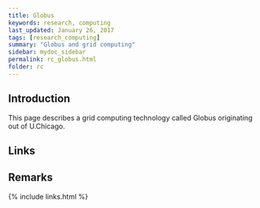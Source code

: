```yaml
---
title: Globus
keywords: research, computing
last_updated: January 26, 2017
tags: [research_computing]
summary: "Globus and grid computing"
sidebar: mydoc_sidebar
permalink: rc_globus.html
folder: rc
---
```


## Introduction


This page describes a grid computing technology called Globus originating out of U.Chicago. 


## Links


## Remarks


{% include links.html %}
